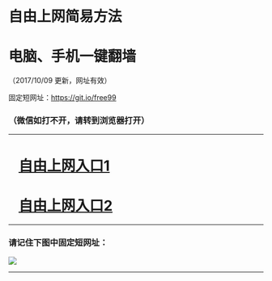 ﻿# 自由上网简易方法

# 电脑、手机一键翻墙

（2017/10/09 更新，网址有效）

固定短网址：https://git.io/free99

### （微信如打不开，请转到浏览器打开）


***





# &nbsp;&nbsp; <a href="http://ft1732829553.fwq-tz-1001.info/fwqtz01.html?t=100900111065 " target="_blank">自由上网入口1</a>
# &nbsp;&nbsp; <a href="http://ft2480614432.fwq-tz-1002.info/fwqtz02.html?t=100900114345 " target="_blank">自由上网入口2</a>
***

### 请记住下图中固定短网址：

<img src="https://s3-us-west-2.amazonaws.com/fwq-1001/yjfq-20170905okok.png" /> 


***

